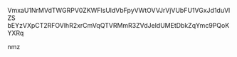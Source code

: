 VmxaU1NrMVdTWGRPV0ZKWFlsUldVbFpyVWtOVVJrVjVUbFU1VGxJd1duVlZS
bEYzVXpCT2RFOVlhR2xrCmVqQTVRMmR3ZVdJeldUMEtDbkZqYmc9PQoKYXRq

nmz